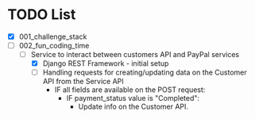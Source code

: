 TODO List
========================
* [X] 001_challenge_stack
* [ ] 002_fun_coding_time
  * [ ] Service to interact between customers API and PayPal services
    * [X] Django REST Framework - initial setup
    * [ ] Handling requests for creating/updating data on the Customer API from the Service API
      * IF all fields are available on the POST request:
        * IF payment_status value is "Completed":
          * Update info on the Customer API.